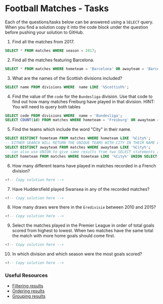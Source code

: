 # Football Matches - Tasks

Each of the questions/tasks below can be answered using a `SELECT` query. When you find a solution copy it into the code block under the question before pushing your solution to GitHub.

1) Find all the matches from 2017.

```sql
SELECT * FROM matches WHERE season = 2017;

```

2) Find all the matches featuring Barcelona.

```sql
SELECT * FROM matches WHERE hometeam = 'Barcelona' OR awayteam = 'Barcelona';

```

3) What are the names of the Scottish divisions included?

```sql
SELECT name FROM divisions WHERE  name LIKE '%Scottish%';

```

4) Find the value of the `code` for the `Bundesliga` division. Use that code to find out how many matches Freiburg have played in that division. HINT: You will need to query both tables

```sql
SELECT code FROM divisions WHERE  name = 'Bundesliga';
SELECT COUNT(id) FROM matches WHERE hometeam = 'Freiburg' OR awayteam = 'Freiburg' AND division_code = 'D1';

```

5) Find the teams which include the word "City" in their name. 

```sql
SELECT DISTINCT hometeam FROM matches WHERE hometeam LIKE '%City%';
-- EITHER SEARCH WILL RETURN THE UNIQUE TEAMS WITH CITY IN THEIR NAME AS IT IS ASSUMED THAT ALL TEAMS BOTH PLAY HOME AND AWAY GAMES
SELECT DISTINCT awayteam FROM matches WHERE awayteam LIKE '%City%';
-- can also use UNION to give same results from two SELECT statements and defaults to DISTINCT values
SELECT hometeam FROM matches WHERE hometeam LIKE '%City%' UNION SELECT awayteam FROM matches WHERE awayteam LIKE '%City%';

```

6) How many different teams have played in matches recorded in a French division?

```sql
<!-- Copy solution here -->


```

7) Have Huddersfield played Swansea in any of the recorded matches?

```sql
<!-- Copy solution here -->


```

8) How many draws were there in the `Eredivisie` between 2010 and 2015?

```sql
<!-- Copy solution here -->


```

9) Select the matches played in the Premier League in order of total goals scored from highest to lowest. When two matches have the same total the match with more home goals should come first.

```sql
<!-- Copy solution here -->


```

10) In which division and which season were the most goals scored?

```sql
<!-- Copy solution here -->


```

### Useful Resources

- [Filtering results](https://www.w3schools.com/sql/sql_where.asp)
- [Ordering results](https://www.w3schools.com/sql/sql_orderby.asp)
- [Grouping results](https://www.w3schools.com/sql/sql_groupby.asp)